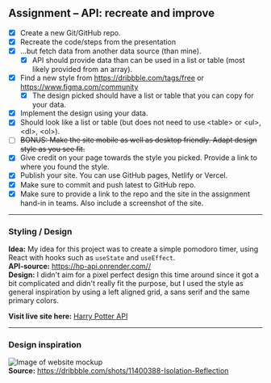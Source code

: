 ## Assignment – API: recreate and improve

- [X] Create a new Git/GitHub repo.
- [X] Recreate the code/steps from the presentation
- [X] ...but fetch data from another data source (than mine).
  - [X] API should provide data than can be used in a list or table (most likely provided from an array).
- [X] Find a new style from https://dribbble.com/tags/free or https://www.figma.com/community
  - [X] The design picked should have a list or table that you can copy for your data.
- [X] Implement the design using your data.
- [X] Should look like a list or table (but does not need to use \<table\> or \<ul\>, \<dl\>, \<ol\>).
- [ ] ~~BONUS: Make the site mobile as well as desktop friendly. Adapt design style as you see fit.~~
- [X] Give credit on your page towards the style you picked. Provide a link to where you found the style.
- [X] Publish your site. You can use GitHub pages, Netlify or Vercel.
- [X] Make sure to commit and push latest to GitHub repo.
- [X] Make sure to provide a link to the repo and the site in the assignment hand-in in teams. Also include a screenshot of the site.

---

### Styling / Design
**Idea:** My idea for this project was to create a simple pomodoro timer, using React with hooks such as ```useState``` and ```useEffect```. <br>
**API-source:** https://hp-api.onrender.com//<br>
**Design:** I didn't aim for a pixel perfect design this time around since it got a bit complicated and didn't really fit the purpose, but I used the style as general inspiration by using a left aligned grid, a sans serif and the same primary colors.

**Visit live site here:** [Harry Potter API](https://assignment4-javascript-frameworks.vercel.app/)

---

### Design inspiration
![Image of website mockup](https://user-images.githubusercontent.com/116844306/221381104-d340e619-45a7-4ca5-b93a-2b134d885451.png)<br>
**Source:** https://dribbble.com/shots/11400388-Isolation-Reflection